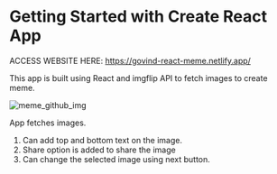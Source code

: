 # Getting Started with Create React App

ACCESS WEBSITE HERE: https://govind-react-meme.netlify.app/

This app is built using React and imgflip API to fetch images to create meme.

![meme_github_img](https://user-images.githubusercontent.com/60074455/152200319-2de0bb83-bac9-4e01-a9ab-48f957c66a88.png)


App fetches images.
1) Can add top and bottom text on the image.
2) Share option is added to share the image
3) Can change the selected image using next button.
